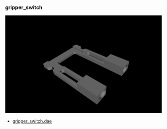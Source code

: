 <!---
 This file is automatically generated by the script 'create_preview_list.py'. Any changes will be lost 
-->

### gripper_switch

![gripper_switch](preview.png)

* [gripper_switch.dae](gripper_switch.dae?raw=true)

